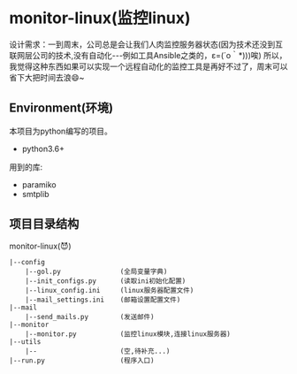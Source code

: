 monitor-linux(监控linux)
===

设计需求：一到周末，公司总是会让我们人肉监控服务器状态(因为技术还没到互联网层公司的技术,没有自动化---例如工具Ansible之类的，ε=(´ο｀*)))唉)
所以，我觉得这种东西如果可以实现一个远程自动化的监控工具是再好不过了，周末可以省下大把时间去浪:smile:~


Environment(环境)
---
本项目为python编写的项目。

- python3.6+

用到的库:

- paramiko
- smtplib

项目目录结构
---
monitor-linux(:smiling_imp:)

    |--config
        |--gol.py               (全局变量字典)
        |--init_configs.py      (读取ini初始化配置)
        |--linux_config.ini     (linux服务器配置文件)
        |--mail_settings.ini    (邮箱设置配置文件)
    |--mail
        |--send_mails.py        (发送邮件)
    |--monitor
        |--monitor.py           (监控linux模块,连接linux服务器)
    |--utils
        |--                     (空,待补充...)
    |--run.py                   (程序入口)

